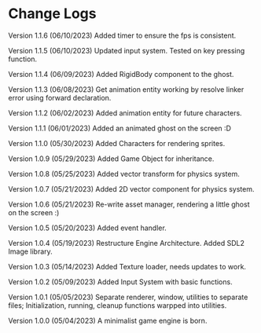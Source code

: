 # Change Logs

Version 1.1.6 (06/10/2023)
Added timer to ensure the fps is consistent.

Version 1.1.5 (06/10/2023)
Updated input system. Tested on key pressing function.

Version 1.1.4 (06/09/2023)
Added RigidBody component to the ghost.

Version 1.1.3 (06/08/2023)
Get animation entity working by resolve linker error using forward declaration.

Version 1.1.2 (06/02/2023)
Added animation entity for future characters.

Version 1.1.1 (06/01/2023)
Added an animated ghost on the screen :D

Version 1.1.0 (05/30/2023)
Added Characters for rendering sprites.

Version 1.0.9 (05/29/2023)
Added Game Object for inheritance.

Version 1.0.8 (05/25/2023)
Added vector transform for physics system.

Version 1.0.7 (05/21/2023)
Added 2D vector component for physics system.

Version 1.0.6 (05/21/2023)
Re-write asset manager, rendering a little ghost on the screen :)

Version 1.0.5 (05/20/2023)
Added event handler.

Version 1.0.4 (05/19/2023)
Restructure Engine Architecture.
Added SDL2 Image library.

Version 1.0.3 (05/14/2023)
Added Texture loader, needs updates to work.

Version 1.0.2 (05/09/2023)
Added Input System with basic functions.

Version 1.0.1 (05/05/2023)
Separate renderer, window, utilities to separate files;
Initialization, running, cleanup functions warpped into utilities.

Version 1.0.0 (05/04/2023)
A minimalist game engine is born.
